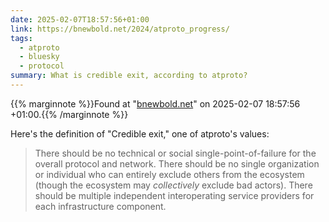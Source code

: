 ```yaml
---
date: 2025-02-07T18:57:56+01:00
link: https://bnewbold.net/2024/atproto_progress/
tags:
  - atproto
  - bluesky
  - protocol
summary: What is credible exit, according to atproto?
---
```

{{% marginnote %}}Found at "[bnewbold.net](https://web.archive.org/web/20250207185756/https://bnewbold.net/2024/atproto_progress/)" on 2025-02-07 18:57:56 +01:00.{{% /marginnote %}}

Here's the definition of "Credible exit," one of atproto's values:

> There should be no technical or social single-point-of-failure for the overall protocol and network. There should be no single organization or individual who can entirely exclude others from the ecosystem (though the ecosystem may _collectively_ exclude bad actors). There should be multiple independent interoperating service providers for each infrastructure component.
